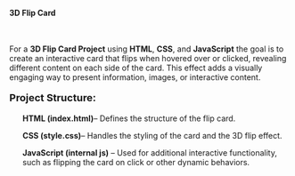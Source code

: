 <a href="https://akshat0502.github.io/3dFlipCard/" style="text-decoration: none;"><b>3D Flip Card</b></a>
    <br><br><br>
    <p>For a <b>3D Flip Card Project</b> using <b>HTML</b>, <b>CSS</b>, and <b>JavaScript</b> the goal is to create an interactive card that flips when hovered over or clicked, revealing different content on each side of the card. This effect adds a visually engaging way to present information, images, or interactive content.</p>
    <p>
        <p style="font-size: large; "><b>Project Structure:</b></p>
        <ul><b>HTML (index.html)</b>– Defines the structure of the flip card.</ul>
        <ul><b>CSS (style.css)</b>– Handles the styling of the card and the 3D flip effect.</ul>
        <ul><b>JavaScript (internal js)</b>  –  Used for additional interactive functionality, such as flipping the card on click or other dynamic behaviors.</ul>

